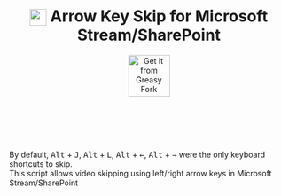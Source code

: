 <h1 align="center"><sub><img src="https://res-1.cdn.office.net/shellux/stream_24x.12dba766a9c30382b781c971070dc87c.svg" width="30px"></sub> Arrow Key Skip for Microsoft Stream/SharePoint </h1>
<p align="center">
    <!-- <a href="#"><img src="https://raw.githubusercontent.com/kazcfz/Browser-Extension-Promo-Badges/refs/heads/main/Google/Chrome%20Web%20Store/SVG%20(with%20border).svg" alt="Get Copy-n-Paste for Chromium" height="75px"></a>
    <a href="#"><img src="https://raw.githubusercontent.com/kazcfz/Browser-Extension-Promo-Badges/refs/heads/main/Mozilla/Firefox/Get%20The%20Add-On.svg" alt="Get Copy-n-Paste for Firefox" height="75px"></a>
    <a href="#"><img src="https://raw.githubusercontent.com/kazcfz/Browser-Extension-Promo-Badges/refs/heads/main/Microsoft/Get%20it%20from%20Microsoft.svg" alt="Get Copy-n-Paste for Microsoft Edge" height="75px"></a> -->
    <a href="https://greasyfork.org/en/scripts/538268-arrow-key-skip-for-microsoft-stream-sharepoint"><img src="https://raw.githubusercontent.com/kazcfz/Browser-Promotional-Badges/refs/heads/main/GreasyFork/SVG.svg" alt="Get it from Greasy Fork" height="75px"></a>
</p>
<br><br><br><br>

By default, <kbd>Alt</kbd> + <kbd>J</kbd>, <kbd>Alt</kbd> + <kbd>L</kbd>, <kbd>Alt</kbd> + <kbd>←</kbd>, <kbd>Alt</kbd> + <kbd>→</kbd> were the only keyboard shortcuts to skip.<br>
This script allows video skipping using left/right arrow keys in Microsoft Stream/SharePoint
